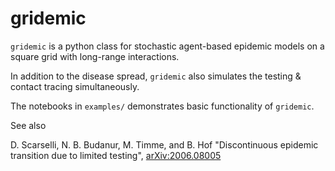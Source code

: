 # gridemic

`gridemic` is a python class for stochastic agent-based epidemic models on a square grid with long-range interactions. 

In addition to the disease spread, `gridemic` also simulates the testing & contact tracing  simultaneously. 

The notebooks in `examples/` demonstrates basic functionality of `gridemic`. 

See also

D. Scarselli, N. B. Budanur, M. Timme, and B. Hof "Discontinuous epidemic transition due to limited testing", [arXiv:2006.08005](https://arxiv.org/abs/2006.08005)

